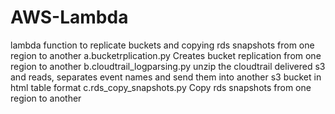 # AWS-Lambda
lambda function to replicate buckets and copying rds snapshots from one region to another
  a.bucketrplication.py
    Creates bucket replication from one region to another
  b.cloudtrail_logparsing.py
    unzip the cloudtrail delivered s3 and reads, separates event names and send them into another s3 bucket in html table format
  c.rds_copy_snapshots.py
    Copy rds snapshots from one region to another
